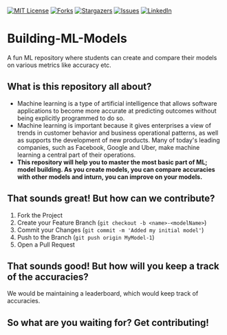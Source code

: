 [![MIT License][license-shield]][license-url] 
[![Forks][forks-shield]][forks-url]
[![Stargazers][stars-shield]][stars-url]
[![Issues][issues-shield]][issues-url]
[![LinkedIn][linkedin-shield]][linkedin-url]

# Building-ML-Models
A fun ML repository where students can create and compare their models on various metrics like accuracy etc.

## What is this repository all about?
* Machine learning is a type of artificial intelligence that allows software applications to become more accurate at predicting outcomes without being explicitly programmed to do so. 
* Machine learning is important because it gives enterprises a view of trends in customer behavior and business operational patterns, as well as supports the development of new products. Many of today's leading companies, such as Facebook, Google and Uber, make machine learning a central part of their operations. 
* <b>This repository will help you to master the most basic part of ML; model building. As you create models, you can compare accuracies with other models and inturn, you can improve on your models.</b>

## That sounds great! But how can we contribute?
1. Fork the Project
2. Create your Feature Branch (`git checkout -b <name>-<modelName>`)
3. Commit your Changes (`git commit -m 'Added my initial model'`)
4. Push to the Branch (`git push origin MyModel-1`)
5. Open a Pull Request

## That sounds good! But how will you keep a track of the accuracies?
We would be maintaining a leaderboard, which would keep track of accuracies. 


## So what are you waiting for? Get contributing!



[license-shield]: https://img.shields.io/github/license/othneildrew/Best-README-Template.svg?style=for-the-badge
[license-url]: https://github.com/othneildrew/Best-README-Template/blob/master/LICENSE.txt
[forks-shield]: https://img.shields.io/github/forks/othneildrew/Best-README-Template.svg?style=for-the-badge
[forks-url]: https://github.com/DSCVITBHOPAL/Building-ML-Models/network/members
[stars-shield]: https://img.shields.io/github/stars/othneildrew/Best-README-Template.svg?style=for-the-badge
[stars-url]: https://github.com/DSCVITBHOPAL/Building-ML-Models/stargazers
[issues-shield]: https://img.shields.io/github/issues/othneildrew/Best-README-Template.svg?style=for-the-badge
[issues-url]: https://github.com/DSCVITBHOPAL/Building-ML-Models/issues
[license-shield]: https://img.shields.io/github/license/othneildrew/Best-README-Template.svg?style=for-the-badge
[license-url]: https://github.com/othneildrew/Best-README-Template/blob/master/LICENSE.txt
[linkedin-shield]: https://img.shields.io/badge/-LinkedIn-black.svg?style=for-the-badge&logo=linkedin&colorB=555
[linkedin-url]: https://www.linkedin.com/company/gdscvitbhopal/mycompany/
